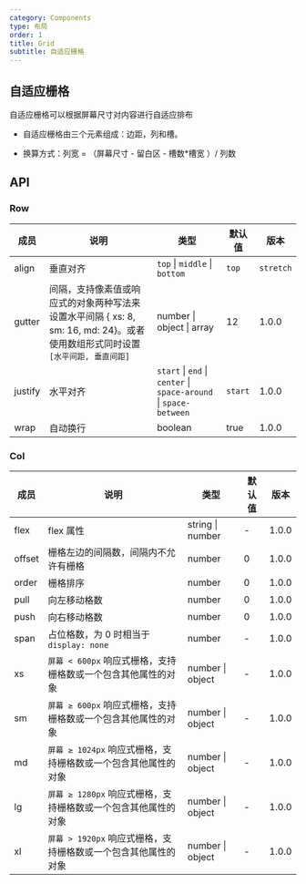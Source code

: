 ```yaml
---
category: Components
type: 布局
order: 1
title: Grid
subtitle: 自适应栅格
---
```


## 自适应栅格

自适应栅格可以根据屏幕尺寸对内容进行自适应排布

- 自适应栅格由三个元素组成：边距，列和槽。

- 换算方式：列宽 = （屏幕尺寸 - 留白区 - 槽数*槽宽 ）/ 列数

## API
### Row

| 成员 | 说明 | 类型 | 默认值 | 版本 |
| --- | --- | --- | --- | --- |
| align | 垂直对齐 | `top` \| `middle` \| `bottom` | `top` | `stretch` | 1.0.0 |
| gutter | 间隔，支持像素值或响应式的对象两种写法来设置水平间隔 { xs: 8, sm: 16, md: 24}。或者使用数组形式同时设置 `[水平间距, 垂直间距]` | number \| object \| array | 12 | 1.0.0 |
| justify | 水平对齐 | `start` \| `end` \| `center` \| `space-around` \| `space-between` | `start` | 1.0.0 |
| wrap | 自动换行 | boolean | true | 1.0.0 |

### Col

| 成员 | 说明 | 类型 | 默认值 | 版本 |
| --- | --- | --- | --- | --- |
| flex | flex 属性 | string \| number | - | 1.0.0 |
| offset | 栅格左边的间隔数，间隔内不允许有栅格 | number | 0 | 1.0.0 |
| order | 栅格排序 | number | 0 | 1.0.0 |
| pull | 向左移动格数 | number | 0 | 1.0.0 |
| push | 向右移动格数 | number | 0 | 1.0.0 |
| span | 占位格数，为 0 时相当于 `display: none` | number | - | 1.0.0 |
| xs | `屏幕 < 600px` 响应式栅格，支持栅格数或一个包含其他属性的对象 | number \| object | - | 1.0.0 |
| sm | `屏幕 ≥ 600px` 响应式栅格，支持栅格数或一个包含其他属性的对象 | number \| object | - | 1.0.0 |
| md | `屏幕 ≥ 1024px` 响应式栅格，支持栅格数或一个包含其他属性的对象 | number \| object | - | 1.0.0 |
| lg | `屏幕 ≥ 1280px` 响应式栅格，支持栅格数或一个包含其他属性的对象 | number \| object | - | 1.0.0 |
| xl | `屏幕 > 1920px` 响应式栅格，支持栅格数或一个包含其他属性的对象 | number \| object | - | 1.0.0 |